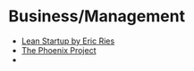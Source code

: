 # Business/Management

* [Lean Startup by Eric Ries](https://www.amazon.com/The-Lean-Startup-Eric-Ries-audiobook/dp/B005MM7HY8/)
* [The Phoenix Project](https://www.amazon.com/The-Phoenix-Project-audiobook/dp/B00VATFAMI/)
* 
